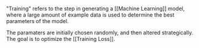 "Training" refers to the step in generating a [[Machine Learning]] model, where a large amount of example data is used to determine the best parameters of the model.

The paramaters are initially chosen randomly, and then altered strategically. The goal is to optimize the [[Training Loss]].




